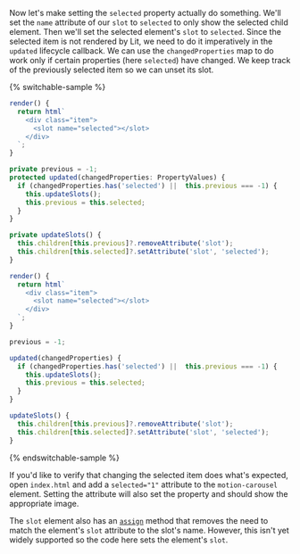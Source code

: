 Now let's make setting the `selected` property actually do something. We'll set
the `name` attribute of our `slot` to `selected` to only show the selected
child element. Then we'll set the selected element's `slot` to `selected`.
Since the selected item is not rendered by Lit, we need to do it imperatively
in the `updated` lifecycle callback. We can use the `changedProperties` map
to do work only if certain properties (here `selected`) have changed.
We keep track of the previously selected item so we can unset its slot.

{% switchable-sample %}

```ts
render() {
  return html`
    <div class="item">
      <slot name="selected"></slot>
    </div>
  `;
}

private previous = -1;
protected updated(changedProperties: PropertyValues) {
  if (changedProperties.has('selected') ||  this.previous === -1) {
    this.updateSlots();
    this.previous = this.selected;
  }
}

private updateSlots() {
  this.children[this.previous]?.removeAttribute('slot');
  this.children[this.selected]?.setAttribute('slot', 'selected');
}
```

```js
render() {
  return html`
    <div class="item">
      <slot name="selected"></slot>
    </div>
  `;
}

previous = -1;

updated(changedProperties) {
  if (changedProperties.has('selected') ||  this.previous === -1) {
    this.updateSlots();
    this.previous = this.selected;
  }
}

updateSlots() {
  this.children[this.previous]?.removeAttribute('slot');
  this.children[this.selected]?.setAttribute('slot', 'selected');
}
```

{% endswitchable-sample %}

If you'd like to verify that changing the selected item does what's expected,
open `index.html` and add a  `selected="1"` attribute to the `motion-carousel`
element. Setting the attribute will also set the property and should show the
appropriate image.

<litdev-aside type="info" no-header>

The `slot` element also has an
[`assign`](https://developer.mozilla.org/en-US/docs/Web/API/HTMLSlotElement/assign)
method that removes the need to match the element's `slot` attribute to the
slot's name. However, this isn't yet widely supported so the code here sets
the element's `slot`.

</litdev-aside>

